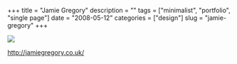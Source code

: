 +++
title = "Jamie Gregory"
description = ""
tags = ["minimalist", "portfolio", "single page"]
date = "2008-05-12"
categories = ["design"]
slug = "jamie-gregory"
+++


 

  <div id="screens-thumbs" class="clearfix">
    <div class="txt-center" id="design-submission"><a href="http://jamiegregory.co.uk/"><img id='bluga-thumbnail-1244' class='bluga-thumbnail large' src='/media/bluga/
wt4828a6881cc80_0.jpg'/></a></div>  
  </div>   
<p><a href="http://jamiegregory.co.uk/">http://jamiegregory.co.uk/</a></p>




